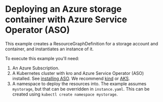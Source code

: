 # Deploying an Azure storage container with Azure Service Operator (ASO)

This example creates a ResourceGraphDefinition for a storage account and container, and instantiates an instance of it.

To execute this example you'll need:

1. An Azure Subscription.
2. A Kubernetes cluster with kro and Azure Service Operator (ASO) installed. See [installing ASO](https://azure.github.io/azure-service-operator/#installation).
   We recommend [kind](https://kind.sigs.k8s.io/) or [AKS](https://azure.microsoft.com/products/kubernetes-service).
3. A namespace to deploy the resources into. The example assumes `mystorage`, but that can be overridden in `instance.yaml`. This can be created using `kubectl create namespace mystorage`.

